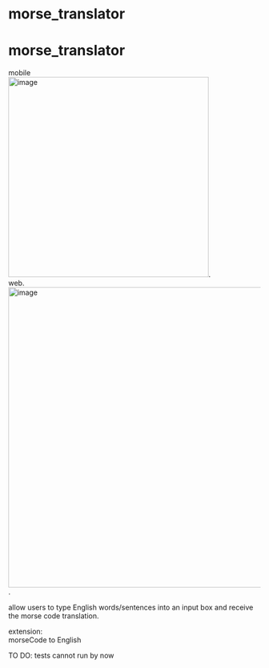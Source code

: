 # morse_translator

# morse_translator

mobile  
<img width="400" alt="image" src="https://user-images.githubusercontent.com/106964384/178304356-26c55e3c-2c7b-4b83-b839-db0a5f421335.png">.  
web.  
<img width="600" alt="image" src="https://user-images.githubusercontent.com/106964384/178304665-16780403-db18-4c74-a064-5834e3134ec6.png">.

allow users to type English words/sentences into an input box and receive the morse code translation.

extension:  
morseCode to English

TO DO:
tests cannot run by now
